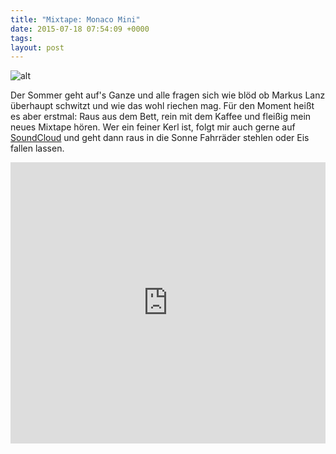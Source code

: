 ```yaml
---
title: "Mixtape: Monaco Mini"
date: 2015-07-18 07:54:09 +0000
tags: 
layout: post
---
```

![alt](https://s-media-cache-ak0.pinimg.com/736x/14/f1/4d/14f14d75d3512027c477d1ccd661d0ca.jpg)

Der Sommer geht auf's Ganze und alle fragen sich wie blöd ob Markus Lanz überhaupt schwitzt und wie das wohl riechen mag.
Für den Moment heißt es aber erstmal: Raus aus dem Bett, rein mit dem Kaffee und fleißig mein neues Mixtape hören. Wer ein feiner Kerl ist, folgt mir auch gerne auf <a href="https://soundcloud.com/bangpowwww">SoundCloud</a> und geht dann raus in die Sonne Fahrräder stehlen oder Eis fallen lassen.

<iframe width="100%" height="450" scrolling="no" frameborder="no" src="https://w.soundcloud.com/player/?url=https%3A//api.soundcloud.com/playlists/110260656&amp;auto_play=false&amp;hide_related=false&amp;show_comments=true&amp;show_user=true&amp;show_reposts=false&amp;visual=true"></iframe>
